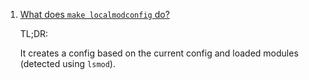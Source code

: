  1. [What does `make localmodconfig` do?](https://unix.stackexchange.com/questions/253245/what-does-make-localmodconfig-do)
    
    TL;DR:
    
    It creates a config based on the current config and loaded modules (detected using `lsmod`).
